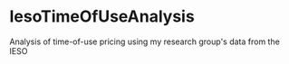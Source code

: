 IesoTimeOfUseAnalysis
=====================

Analysis of time-of-use pricing using my research group's data from the IESO
